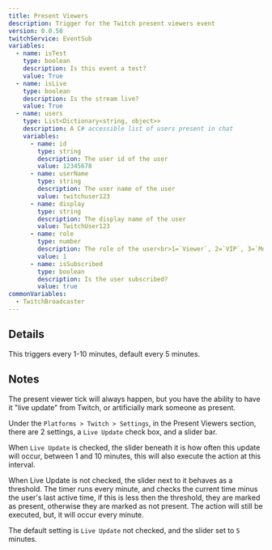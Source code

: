 ```yaml
---
title: Present Viewers
description: Trigger for the Twitch present viewers event
version: 0.0.50
twitchService: EventSub
variables:
  - name: isTest
    type: boolean
    description: Is this event a test?
    value: True
  - name: isLive
    type: boolean
    description: Is the stream live?
    value: True
  - name: users
    type: List<Dictionary<string, object>>
    description: A C# accessible list of users present in chat
    variables:
      - name: id
        type: string
        description: The user id of the user
        value: 12345678
      - name: userName
        type: string
        description: The user name of the user
        value: twitchuser123
      - name: display
        type: string
        description: The display name of the user
        value: TwitchUser123
      - name: role
        type: number
        description: The role of the user<br>1=`Viewer`, 2=`VIP`, 3=`Moderator`, 4=`Broadcaster`
        value: 1
      - name: isSubscribed
        type: boolean
        description: Is the user subscribed?
        value: true
commonVariables:
  - TwitchBroadcaster
---
```


## Details
This triggers every 1-10 minutes, default every 5 minutes.

## Notes
The present viewer tick will always happen, but you have the ability to have it "live update" from Twitch, or artificially mark someone as present.

Under the `Platforms > Twitch > Settings`, in the Present Viewers section, there are 2 settings, a `Live Update` check box, and a slider bar.

When `Live Update` is checked, the slider beneath it is how often this update will occur, between 1 and 10 minutes, this will also execute the action at this interval.

When Live Update is not checked, the slider next to it behaves as a threshold. The timer runs every minute, and checks the current time minus the user's last active time, if this is less then the threshold, they are marked as present, otherwise they are marked as not present.  The action will still be executed, but, it will occur every minute.

The default setting is `Live Update` not checked, and the slider set to `5` minutes.
